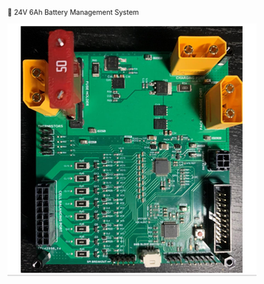 🔋 24V 6Ah Battery Management System
<div id="header" align="center"> <img src="bms_customboard.png" width="850"/> </div>
